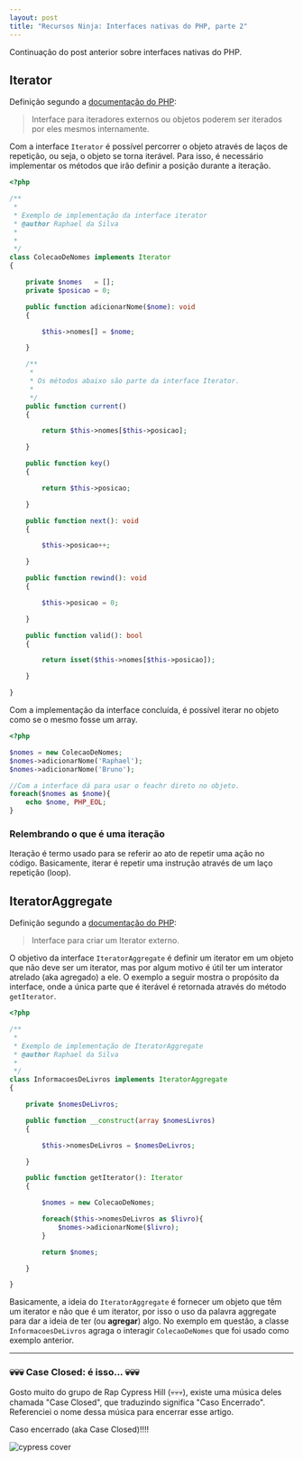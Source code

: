 ```yaml
---
layout: post
title: "Recursos Ninja: Interfaces nativas do PHP, parte 2"
---
```


Continuação do post anterior sobre interfaces nativas do PHP.

## Iterator

Definição segundo a [documentação do PHP](http://php.net/manual/pt_BR/class.iterator.php):

> Interface para iteradores externos ou objetos poderem ser iterados por eles mesmos internamente.

Com a interface ```Iterator``` é possível percorrer o objeto através de laços de repetição, ou seja, o objeto se torna iterável. Para isso, é necessário implementar os métodos que irão definir a posição durante a iteração.

```php
<?php

/**
 *
 * Exemplo de implementação da interface iterator
 * @author Raphael da Silva
 * 
 *
 */
class ColecaoDeNomes implements Iterator
{

    private $nomes   = [];
    private $posicao = 0;

    public function adicionarNome($nome): void
    {

        $this->nomes[] = $nome;

    }

    /**
     *
     * Os métodos abaixo são parte da interface Iterator.
     *
     */
    public function current()
    {

        return $this->nomes[$this->posicao];

    }

    public function key()
    {

        return $this->posicao;

    }

    public function next(): void
    {

        $this->posicao++;

    }

    public function rewind(): void
    {

        $this->posicao = 0;

    }

    public function valid(): bool
    {

        return isset($this->nomes[$this->posicao]);

    }

}
```

Com a implementação da interface concluída, é possível iterar no objeto como se o mesmo fosse um array.

```php
<?php

$nomes = new ColecaoDeNomes;
$nomes->adicionarNome('Raphael');
$nomes->adicionarNome('Bruno');

//Com a interface dá para usar o feachr direto no objeto.
foreach($nomes as $nome){
    echo $nome, PHP_EOL;
}
```

### Relembrando o que é uma iteração

Iteração é termo usado para se referir ao ato de repetir uma ação no código. Basicamente, iterar é repetir uma instrução através de um laço repetição (loop).

## IteratorAggregate

Definição segundo a [documentação do PHP](http://php.net/pt_BR/IteratorAggregate):

> Interface para criar um Iterator externo.

O objetivo da interface ```IteratorAggregate``` é definir um iterator em um objeto que não deve ser um iterator, mas por algum motivo é útil ter um interator atrelado (aka agregado) a ele. O exemplo a seguir mostra o propósito da interface, onde a única parte que é iterável é retornada através do método ```getIterator```.

```php
<?php

/**
 *
 * Exemplo de implementação de IteratorAggregate
 * @author Raphael da Silva
 *
 */
class InformacoesDeLivros implements IteratorAggregate
{

    private $nomesDeLivros;

    public function __construct(array $nomesLivros)
    {

        $this->nomesDeLivros = $nomesDeLivros;

    }

    public function getIterator(): Iterator
    {

        $nomes = new ColecaoDeNomes;

        foreach($this->nomesDeLivros as $livro){
            $nomes->adicionarNome($livro);
        }

        return $nomes;

    }

}
```

Basicamente, a ideia do ```IteratorAggregate``` é fornecer um objeto que têm um iterator e não que é um iterator, por isso o uso da palavra aggregate para dar a ideia de ter (ou **agregar**) algo. No exemplo em questão, a classe `InformacoesDeLivros` agraga o interagir `ColecaoDeNomes` que foi usado como exemplo anterior.

***

### 💀💀💀 Case Closed: é isso... 💀💀💀

Gosto muito do grupo de Rap Cypress Hill (💀💀💀), existe uma música deles chamada "Case Closed", que traduzindo significa "Caso Encerrado". Referenciei o nome dessa música para encerrar esse artigo. 

Caso encerrado (aka Case Closed)!!!!

![cypress cover](https://i.scdn.co/image/ab67616d0000b2734e51c518e787896bc8cdb1a5)